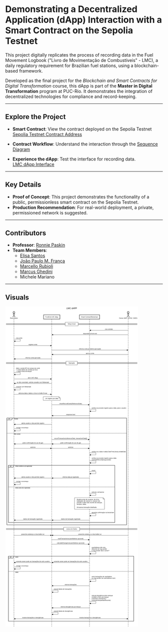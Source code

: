 # Demonstrating a Decentralized Application (dApp) Interaction with a Smart Contract on the Sepolia Testnet  

This project digitally replicates the process of recording data in the Fuel Movement Logbook ("Livro de Movimentação de Combustíveis" - LMC), a daily regulatory requirement for Brazilian fuel stations, using a blockchain-based framework.  

Developed as the final project for the *Blockchain and Smart Contracts for Digital Transformation* course, this dApp is part of the **Master in Digital Transformation** program at PUC-Rio. It demonstrates the integration of decentralized technologies for compliance and record-keeping.  

---

## Explore the Project  

- **Smart Contract**: View the contract deployed on the Sepolia Testnet  
  [Sepolia Testnet Contract Address](https://sepolia.etherscan.io/address/0x7F7AB656FB7b75C8f7d27e05f272C39698e10110)  

- **Contract Workflow**: Understand the interaction through the [Sequence Diagram](https://sequencediagram.org/index.html?presentationMode=readOnly#initialData=MQAgFgLhAODOBcB6RsCmBHArqgdgY1QBMBLAQwHMAnUgWwDoB7S8xAKFYmIgBtUQAZALIBhEIQCCABUntSeCExAAiAEqoAbrkJEmSkKVggVraKUqc8xUzgjKAYpQY2AojkICRY8dGh6DIOxMzCytSG2UAZRpgkGEnCGp5RAAhbgY8AGs8MFJiHD9DCNY5BUplAHkAdxxUMoAKcQA5SQAaEAjnO3EALTbhcQARZwBKApAAcXKANXYAXln21AhMaBAASRxiS1JuEHnWSamQAFoAPnaQeBA8SjJr+OoFA+mT87tLsWJYaCdiACNiNxiAAvUggABmjnCWlYKleRg+NzueHipFh8PeV0oqHIXwSYJRNjR7zOExeVzy4KY0XuRJA0C0uAgfFI0Ec6lIAHOAMcMZ5HUmY-Rshgc2kQYnwuEUnBUyg0wkS4Xs0iENHzEDlBnUHkMPazdGk6WfACHtwYWNQBD+fEa7209xobLBDpRND+AB0cABqe68JVqwgMQwOzRufw-MoAlFe300Ih8HAAW80XzEfAlOCwqENbw+pD+2I8ogkPlYJPOxrQIBwvNpVolQbasAYQMsSsJqAAHnW3SBBEtaAYMrmEVdO-ICQwaP3B9FYCO4YL8yRLE4XaQlXxA8GQHw8G2wTg9X8GBA6651GRKKxj8yQKLagEPpgZ9jcbAEnrI2JN5LSREiJgFaGRqCilCEM4XZ4rAdRqOCtS4AQAybqgwysIBAEfJotzglsYLVgAViae7QZ+fDvnijj0mYYIbhKbSmNQD4gJgsCYGaxB8pheaWt8TjVqerbFNwthQXiOYgFJz5GvmvDmGCbEceae41nW2o0FwFE4lRfLSQisnjkwtzkHw2luqgnJoqg3DVo0dbdhJrD6RWFyWuBhAACrUDgsAlFxOB1NiCHYvgqAocybT4r5-lOBFpAANoALrofpQI1GYzn6dJPHPlcDKuk4eHylydZBqxLbpiA5AGFl2UyZWHwFfuRXECVupiHqbF6g6NWwHV2VLrx+iYKUIJovVUmuYBVykKNTDjQN6WoGYD7guCA25TNIA4cQeF4ARLK-kqACXO0mkCaogBFqCecQ8b8P81CUAAnnQXxTDsxCEDdm3wttu37YdIDEaREkgJRn7UUxdHHaQXpsbUN1gUwhCwAlNCwOQdBoG4tRJQNOy2PFIB5OoF3fWCDCYCDJGQ-iaoDfpW0fNiOEQEz0nLZlk3ZblQqUtS9FgqD9PUIzvMuVKcm1EqSmcXqibqbUmn3mLemTdzZQMOtnNSUNY73JQJlmRDVrTpZE3STZ1Yk7k4ZqXqYuqlb9Us+OOx4Jg3BgiyJXArgrvZXefCPmU23iMsX2gvoxukC9VVKWYXGwG0DrfSACRdi0XoKBKQKgkGZShq2r58BsbTqKX8aaqNOc4D8sDEB125-iA0RptiBA2NuZmfgw2b15m2ap3DsB0F6XriP7geZz5fkddo+c5GqdB6xcWGzeQmBmFdhLFdEHU4GCfxpJk2T2+vWvr8zGIfDuIZgtFC91s7EuS1N0tXA-v5z2EL9Ox0lDF2V88grW1rrfSMIYSsA1PwVAXBMDMQdChIMhh9hBGoNwXg3ABqHDvvlbESFgJ7jxtiTkitriHhAKec8ep4E3n0gbIUbJUDELMmQyylCDz4RoWeOsDDME7BwWtDa01WYrS8vPWKvk6iI0oOIQghBsSwEMAwaAa5j7cHQuIj23AvY+2ZAMYgOFTJhTkWgBRSiVFqI0QFHY6F3YVVqIo5RqBVGOxrN7Bg9cSAhSZL3duWMcaMkoF6PgmNsa420GUWseozoMGqLUAA-CJWwTcaADRhtgmy69+YfBbPGHuD4kllB+KGJ8z8uQAFf3FVWpl+CqykuLr1clWC2xTEk1DKQwCpZQqmclqSGUOo1qLy3NFk2iOTdg6w2kwr+RsTaqS7hbKyrAbZKw1lJJxHJjYZmkYMupDp5GuJUV6amQSomhJAHUasJzrHuMMDgbxqUcoELNqUY+f8YqHP6lLZc+V1HeyfgWGyLp9n-xqe4v6m9rie2BZ8UxAAr-AdwmRFncQobMXpFQmgBLsPg4IkxNxRPSRQw9sBejqFXbgZcNjHBpWXcoo1hggEQCAKljL4zOH7tmQQuRYBgQCa87Z7zsSfJdCY2o5AUXbEMD+ClklpKuRYUCn2mdQXqodCQZFqLar6WyTg1pCyaDBnxN8heQzVI6ulbKsgfzJquXwVcU1wCLVQsMNuKVzA7X6ukoamyoj1luCAA)  

- **Experience the dApp**: Test the interface for recording data.  
  [LMC dApp Interface](https://lmc.jpfranca.com/)  

---

## Key Details  

- **Proof of Concept**: This project demonstrates the functionality of a public, permissionless smart contract on the Sepolia Testnet.  
- **Production Recommendation**: For real-world deployment, a private, permissioned network is suggested.  

---

## Contributors  

- **Professor**: [Ronnie Paskin](https://www.linkedin.com/in/rpaskin/)
- **Team Members**:  
  - [Elisa Santos](https://www.linkedin.com/in/elisa-gomes-dos-santos-1767b2a2)  
  - [João Paulo M. França](https://www.linkedin.com/in/jpfranca)
  - [Marcello Rubioli](https://www.linkedin.com/in/marcello-rubioli-bb406b51)  
  - [Marcus Ghedini](https://www.linkedin.com/in/marcus-ghedini-a904bb47)  
  - Michele Mariano

---

## Visuals  

![Sequence Diagram](https://github.com/jpfranca-br/lmc/blob/main/images/sequencediagram.png)  
